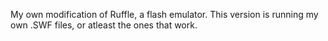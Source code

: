 My own modification of Ruffle, a flash emulator. This version is running my own .SWF files, or atleast the ones that work.


